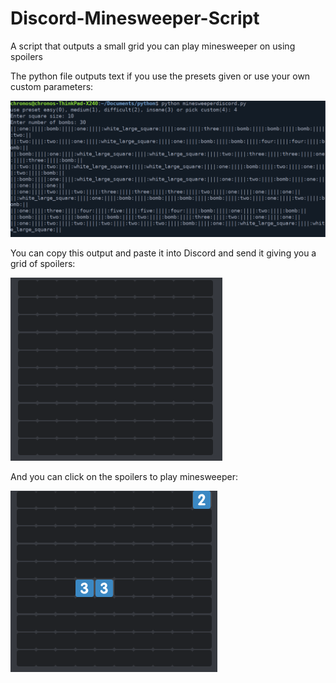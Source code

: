 # Discord-Minesweeper-Script
A script that outputs a small grid you can play minesweeper on using spoilers

The python file outputs text if you use the presets given or use your own custom parameters:

![alt text](https://raw.githubusercontent.com/Parthacus/Discord-Minesweeper-Script/master/Selection_071.png)

You can copy this output and paste it into Discord and send it giving you a grid of spoilers:

![alt text](https://raw.githubusercontent.com/Parthacus/Discord-Minesweeper-Script/master/Selection_072.png)

And you can click on the spoilers to play minesweeper:

![alt text](https://raw.githubusercontent.com/Parthacus/Discord-Minesweeper-Script/master/Selection_073.png)

